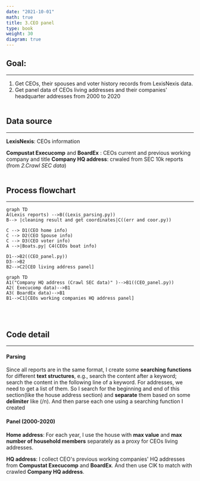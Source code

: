 ```yaml
---
date: "2021-10-01"
math: true
title: 3.CEO panel
type: book
weight: 30
diagram: true
---
```


## Goal:
---
1.  Get CEOs, their spouses and voter history records from LexisNexis data. 
2.  Get panel data of CEOs living addresses and their companies' headquarter addresses from 2000 to 2020
<br/><br/>

## Data source
---
**LexisNexis**: CEOs information

**Compustat Execucomp** and **BoardEx** : CEOs current and previous working company and title
**Company HQ address**: crwaled from SEC 10k reports (from *2.Crawl SEC data*)
<br/><br/>

## Process flowchart
---
```mermaid
graph TD
A(Lexis reports) -->B((Lexis_parsing.py))
B--> |cleaning result and get coordinates|C((err and coor.py))

C --> D1(CEO home info)
C --> D2(CEO Spouse info)
C --> D3(CEO voter info)
A -->|Boats.py| C4(CEOs boat info)

D1-->B2((CEO_panel.py))
D3-->B2
B2-->C2[CEO living address panel]

```

```mermaid
graph TD
A1("Company HQ address (Crawl SEC data)" )-->B1((CEO_panel.py))
A2( Execucomp data)-->B1
A3( BoardEx data)-->B1
B1-->C1[CEOs working companies HQ address panel]
```
<br/><br/>

## Code detail
---
#### Parsing
Since all reports are in the same format, I create some **searching functions** for different **text structures**, e.g., search the content after a keyword; search the content in the following line of a keyword. For addresses, we need to get a list of them. So I search for the beginning and end of this section(like the house address section) and **separate** them based on some **delimiter** like (/n). And then parse each one using a searching function I created

#### Panel (2000-2020)
**Home address**: For each year, I use the house with **max value** and **max number of household members** separately as a proxy for CEOs living addresses. 

**HQ address**: I collect CEO's previous working companies' HQ addresses from **Compustat Execucomp** and **BoardEx**. And then use CIK to match with crawled **Company HQ address**.